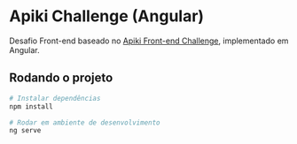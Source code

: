 # Apiki Challenge (Angular)

Desafio Front-end baseado no [Apiki Front-end Challenge](https://github.com/Apiki/front-end-challenge), implementado em Angular.

## Rodando o projeto

```bash
# Instalar dependências
npm install

# Rodar em ambiente de desenvolvimento
ng serve
